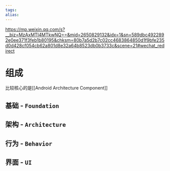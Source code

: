 ```yaml
---
tags: 
alias:
---
```

https://mp.weixin.qq.com/s?__biz=MzAxMTI4MTkwNQ==&mid=2650829132&idx=1&sn=589dbc4922892e0ee371f3feb1b80195&chksm=80b7a5d2b7c02cc4683864850d1f9bfe235d0d428cf054cb62a801d8e32a64b8523db0b3733c&scene=21#wechat_redirect
# 组成
比较核心的是[[Android Architecture Component]]
## 基础 - `Foundation`
## 架构 - `Architecture`
## 行为 - `Behavior`
## 界面 - `UI`



